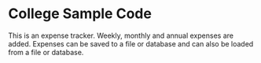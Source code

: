 # College Sample Code
This is an expense tracker. Weekly, monthly and annual expenses are added. 
Expenses can be saved to a file or database and can also be loaded from a file or database.
